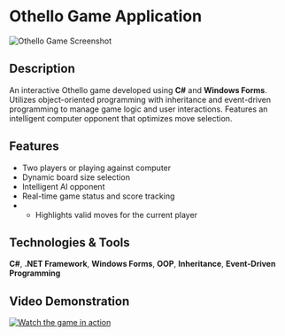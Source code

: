 # Othello Game Application

![Othello Game Screenshot](https://github.com/user-attachments/assets/10f4533a-7d86-49d4-a3bb-243f6a911e77)

## Description

An interactive Othello game developed using **C#** and **Windows Forms**.
Utilizes object-oriented programming with inheritance and event-driven programming to manage game logic and user interactions.
Features an intelligent computer opponent that optimizes move selection.

## Features

- Two players or playing against computer
- Dynamic board size selection
- Intelligent AI opponent
- Real-time game status and score tracking
- - Highlights valid moves for the current player

## Technologies & Tools

**C#**, **.NET Framework**, **Windows Forms**, **OOP**, **Inheritance**, **Event-Driven Programming**

## Video Demonstration

[![Watch the game in action](https://drive.google.com/thumbnail?id=1hDyzmLHcLvUdbY_WbIBFBXrmECBR7FX7)](https://drive.google.com/file/d/1hDyzmLHcLvUdbY_WbIBFBXrmECBR7FX7/view?usp=sharing)
